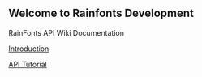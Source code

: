 ## Welcome to Rainfonts Development

RainFonts API Wiki Documentation

[Introduction](https://github.com/rainhut/rainfonts/wiki/RainFonts-API-Introduction)

[API Tutorial](https://github.com/rainhut/rainfonts/wiki/RainFonts-API-Introduction)

